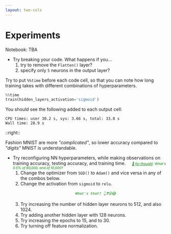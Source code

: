 ```yaml
---
layout: two-cols
---
```


# <twemoji-man-scientist /><twemoji-woman-scientist /><twemoji-test-tube /> Experiments

Notebook: TBA

- Try breaking your code.  What happens if you...
  1. try to remove the `Flatten()` layer?
  2. specify only `5` neurons in the output layer?

Try to put `%%time` before each code cell, so that you can note how long training
takes with different combinations of hyperparameters.

```py
%%time
train(hidden_layers_activation='sigmoid')
```

You should see the following added to each output cell:
```
CPU times: user 30.2 s, sys: 3.66 s, total: 33.8 s
Wall time: 28.9 s
```

::right::

Fashion MNIST are more _"complicated"_, so lower accuracy compared to 
_"digits"_ MNIST is understandable.
- Try reconfiguring NN hyperparameters, while making observations on
  training accuracy, testing accuracy, and training time.
  <small><u>🍲 for thought</u>:  What's 0.5% of 60,000, and of 10,000?</small>
  1. Change the optimizer from `SGD()` to `Adam()` and vice versa in any of the combos below.
  2. Change the activation from `sigmoid` to `relu`. 
     -                           What's that? 👆❓😮😱
  3. Try increasing the number of hidden layer neurons to 512, and also 1024.
  4. Try adding another hidden layer with 128 neurons.
  5. Try increasing the epochs to 15, and to 30.
  6. Try turning off feature normalization.

<style>
  li li li {
    list-style: none;
  }

  li li li code {
    color: green;
    font-size: 0.8em;
    font-style: italic;
  }

  small {
    font-style: italic !important;
    color: green;
    font-size: 0.75em;
    margin-left: 16px;
  }
</style>